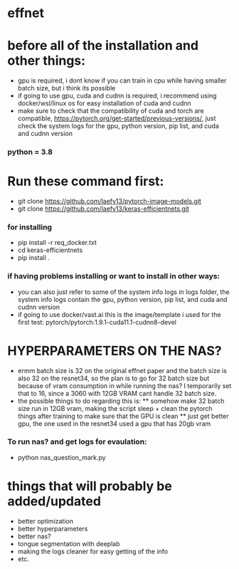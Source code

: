 # effnet
# before all of the installation and other things:
* gpu is required, i dont know if you can train in cpu while having smaller batch size, but i think its possible
* if going to use gpu, cuda and cudnn is required, i recommend using docker/wsl/linux os for easy installation of cuda and cudnn
* make sure to check that the compatibility of cuda and torch are compatible, https://pytorch.org/get-started/previous-versions/, just check the system logs for the gpu, python version, pip list, and cuda and cudnn version
### python = 3.8
# Run these command first:
* git clone https://github.com/laefy13/pytorch-image-models.git
* git clone https://github.com/laefy13/keras-efficientnets.git
### for installing 
* pip install -r req_docker.txt
* cd keras-efficientnets
* pip install .
### if having problems installing or want to install in other ways:
* you can also just refer to some of the system info logs in logs folder, the system info logs contain the gpu, python version, pip list, and cuda and cudnn version
* if going to use docker/vast.ai this is the image/template i used for the first test: pytorch/pytorch:1.9.1-cuda11.1-cudnn8-devel
# HYPERPARAMETERS ON THE NAS?
* ermm batch size is 32 on the original effnet paper and the batch size is also 32 on the resnet34, so the plan is to go for 32 batch size but because of vram consumption in while running the nas? I temporarily set that to 16, since a 3060 with 12GB VRAM cant handle 32 batch size.
* the possible things to do regarding this is:
  ** somehow make 32 batch size run in 12GB vram, making the script sleep + clean the pytorch things after training to make sure that the GPU is clean
  ** just get better gpu, the one used in the resnet34 used a gpu that has 20gb vram
### To run nas? and get logs for evaulation:
* python nas_question_mark.py
# things that will probably be added/updated
* better optimization 
* better hyperparameters
* better nas?
* tongue segmentation with deeplab
* making the logs cleaner for easy getting of the info
* etc.
